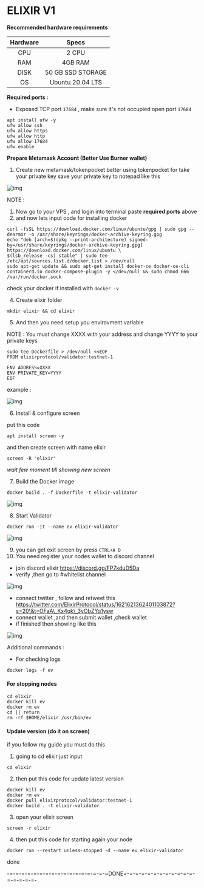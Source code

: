 # ELIXIR V1

**Recommended hardware requirements**

| Hardware |       Specs       |
| :------: | :---------------: |
|    CPU   |       2 CPU       |
|    RAM   |      4GB RAM      |
|   DISK   | 50 GB SSD STORAGE |
|    OS    |  Ubuntu 20.04 LTS |

**Required ports :**

* Exposed TCP port `17684` , make sure it's not occupied open port `17684`

```
apt install ufw -y
ufw allow ssh
ufw allow https
ufw allow http
ufw allow 17684
ufw enable
```

**Prepare Metamask Account (Better Use Burner wallet)**

1. Create new metamask/tokenpocket better using tokenpocket for take your private key save your private key to notepad like this

![img](../../elixir/image/Screenshot\_1.png)

NOTE :

1. Now go to your VPS , and login into terminal paste **required ports** above
2. and now lets input code for installing docker

```
curl -fsSL https://download.docker.com/linux/ubuntu/gpg | sudo gpg --dearmor -o /usr/share/keyrings/docker-archive-keyring.gpg
echo "deb [arch=$(dpkg --print-architecture) signed-by=/usr/share/keyrings/docker-archive-keyring.gpg] https://download.docker.com/linux/ubuntu \
$(lsb_release -cs) stable" | sudo tee /etc/apt/sources.list.d/docker.list > /dev/null
sudo apt-get update && sudo apt-get install docker-ce docker-ce-cli containerd.io docker-compose-plugin -y </dev/null && sudo chmod 666 /var/run/docker.sock
```

check your docker if installed with `docker -v`

4. Create elixir folder

```
mkdir elixir && cd elixir
```

5. And then you need setup you envirovment variable

NOTE : You must change XXXX with your address and change YYYY to your private keys

```
sudo tee Dockerfile > /dev/null <<EOF
FROM elixirprotocol/validator:testnet-1

ENV ADDRESS=XXXX
ENV PRIVATE_KEY=YYYY
EOF
```

example :

![img](../../elixir/image/Screenshot\_2.png)

6. Install & configure screen

put this code

```
apt install screen -y
```

and then create screen with name elixir

```
screen -R "elixir"
```

_wait few moment till showing new screen_

7. Build the Docker image

```
docker build . -f Dockerfile -t elixir-validator
```

![img](../../elixir/image/photo\_2023-02-07\_11-23-28.jpg)

8. Start Validator

```
docker run -it --name ev elixir-validator
```

![img](../../elixir/image/photo\_2023-02-07\_11-24-11.jpg)

9. you can get exit screen by press `CTRL+A D`
10. You need register your nodes wallet to discord channel

* join discord elixir https://discord.gg/FP7kduD5Da
* verify ,then go to #whitelist channel

![img](../../elixir/image/Screenshot\_3.png)

* connect twitter , follow and retweet this https://twitter.com/ElixirProtocol/status/1621621362401103872?s=20\&t=OFaA\_Kx4qk\_3vObZYq1ysw
* connect wallet ,and then submit wallet ,check wallet
* if finished then showing like this

![img](../../elixir/image/Screenshot\_4.png)

Additional commands :

* For checking logs

```
docker logs -f ev
```

#### For stopping nodes

```
cd elixir
docker kill ev
docker rm ev
cd || return
rm -rf $HOME/elixir /usr/bin/ev
```

#### Update version (do it on screen)

if you follow my guide you must do this

1. going to cd elixir just input

```
cd elixir
```

2. then put this code for update latest version

```
docker kill ev
docker rm ev
docker pull elixirprotocol/validator:testnet-1
docker build . -t elixir-validator
```

3. open your elixir screen

```
screen -r elixir
```

4. then put this code for starting again your node

```
docker run --restart unless-stopped -d --name ev elixir-validator
```

done

\-=-=-=-=-=-=-=-=-=-=-=-=-=-=-=-=-=DONE=-=-=-=-=-=-=-=-=-=-=-=-=-=-=-=-=-
